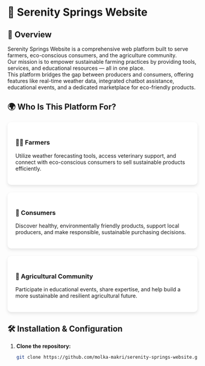 # 🌿 Serenity Springs Website

## 🧭 Overview

Serenity Springs Website is a comprehensive web platform built to serve farmers, eco-conscious consumers, and the agriculture community.  
Our mission is to empower sustainable farming practices by providing tools, services, and educational resources — all in one place.  
This platform bridges the gap between producers and consumers, offering features like real-time weather data, integrated chatbot assistance, educational events, and a dedicated marketplace for eco-friendly products.

## 🌍 Who Is This Platform For?

<div style="display: flex; flex-wrap: wrap; gap: 20px; justify-content: space-around; margin-top: 20px;">

<div style="flex: 1 1 250px; background: white; border-radius: 10px; padding: 1.5em; box-shadow: 0 4px 8px rgba(0,0,0,0.1);">

### 👩‍🌾 Farmers

Utilize weather forecasting tools, access veterinary support, and connect with eco-conscious consumers to sell sustainable products efficiently.

</div>

<div style="flex: 1 1 250px; background: white; border-radius: 10px; padding: 1.5em; box-shadow: 0 4px 8px rgba(0,0,0,0.1);">

### 🛒 Consumers

Discover healthy, environmentally friendly products, support local producers, and make responsible, sustainable purchasing decisions.

</div>

<div style="flex: 1 1 250px; background: white; border-radius: 10px; padding: 1.5em; box-shadow: 0 4px 8px rgba(0,0,0,0.1);">

### 🌱 Agricultural Community

Participate in educational events, share expertise, and help build a more sustainable and resilient agricultural future.

</div>

</div>

## 🛠️ Installation & Configuration

1. **Clone the repository:**  
   ```bash
   git clone https://github.com/molka-makri/serenity-springs-website.git
